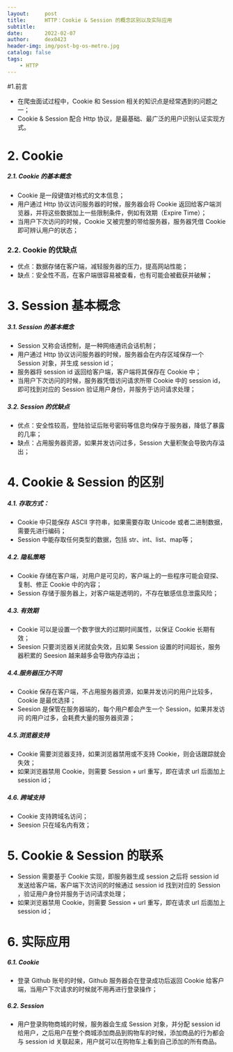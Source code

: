 ```yaml
---
layout:     post
title:      HTTP：Cookie & Session 的概念区别以及实际应用
subtitle:   
date:       2022-02-07
author:     dex0423
header-img: img/post-bg-os-metro.jpg
catalog: false
tags:
    - HTTP
---
```



#1.前言

- 在爬虫面试过程中，Cookie 和 Session 相关的知识点是经常遇到的问题之一；
- Cookie & Session 配合 Http 协议，是最基础、最广泛的用户识别认证实现方式。

# 2. Cookie

##### 2.1. Cookie 的基本概念

- Cookie 是一段键值对格式的文本信息；
- 用户通过 Http 协议访问服务器的时候，服务器会将 Cookie 返回给客户端浏览器，并将这些数据加上一些限制条件，例如有效期（Expire Time）；
- 当用户下次访问的时候，Cookie 又被完整的带给服务器，服务器凭借 Cookie 即可辨认用户的状态；

### 2.2. Cookie 的优缺点

- 优点：数据存储在客户端，减轻服务器的压力，提高网站性能；
- 缺点：安全性不高，在客户端很容易被查看，也有可能会被截获并破解；

# 3. Session 基本概念

##### 3.1. Session 的基本概念

- Session 又称会话控制，是一种网络通讯会话机制；
- 用户通过 Http 协议访问服务器的时候，服务器会在内存区域保存一个 Session  对象，并生成 session id；
- 服务器将 session id 返回给客户端，客户端将其保存在 Cookie 中；
- 当用户下次访问的时候，服务器凭借访问请求所带 Cookie 中的 session id，即可找到对应的 Session 验证用户身份，并服务于访问请求处理；

##### 3.2. Session 的优缺点

- 优点：安全性较高，登陆验证后账号密码等信息均保存于服务器，降低了暴露的几率；
- 缺点：占用服务器资源，如果并发访问过多，Session 大量积聚会导致内存溢出；

# 4. Cookie & Session 的区别

##### 4.1.  存取方式：

- Cookie 中只能保存 ASCII 字符串，如果需要存取 Unicode 或者二进制数据，需要先进行编码；
- Session 中能存取任何类型的数据，包括 str、int、list、map等；

##### 4.2. 隐私策略

- Cookie 存储在客户端，对用户是可见的，客户端上的一些程序可能会窥探、复制、修正 Cookie 中的内容；
- Session 存储于服务器上，对客户端是透明的，不存在敏感信息泄露风险；

##### 4.3. 有效期

- Cookie 可以是设置一个数字很大的过期时间属性，以保证 Cookie 长期有效；
- Seesion 只要浏览器关闭就会失效，且如果 Session 设置的时间超长，服务器积累的 Seesion 越来越多会导致内存溢出；

##### 4.4.服务器压力不同

- Cookie 保存在客户端，不占用服务器资源，如果并发访问的用户比较多，Cookie 是最优选择；
- Seesion 是保管在服务器端的，每个用户都会产生一个 Session，如果并发访问 的用户过多，会耗费大量的服务器资源；

##### 4.5.浏览器支持

- Cookie 需要浏览器支持，如果浏览器禁用或不支持 Cookie，则会话跟踪就会失效；
- 如果浏览器禁用 Cookie，则需要 Session + url 重写，即在请求 url 后面加上 session id；

##### 4.6. 跨域支持

- Cookie 支持跨域名访问；
- Seesion 只在域名内有效；

# 5. Cookie & Session 的联系

- Session 需要基于 Cookie 实现，即服务器生成 session 之后将 session id 发送给客户端，客户端下次访问的时候通过 session id 找到对应的 Session ，验证用户身份并服务于访问请求处理；
- 如果浏览器禁用 Cookie，则需要 Session + url 重写，即在请求 url 后面加上 session id；

# 6. 实际应用

##### 6.1. Cookie

- 登录 Github 账号的时候，Github 服务器会在登录成功后返回 Cookie 给客户端，当用户下次请求的时候就不用再进行登录操作；

##### 6.2. Session

- 用户登录购物商城的时候，服务器会生成 Session 对象，并分配 session id 给用户，之后用户在整个商城添加商品到购物车的时候，添加商品的行为都会与 session id 关联起来，用户就可以在购物车上看到自己添加的所有商品。

